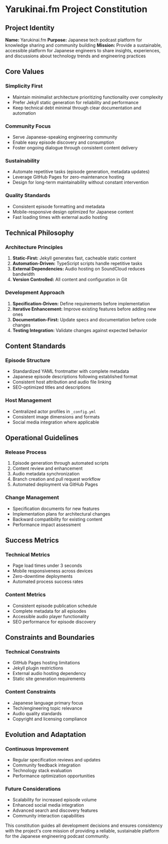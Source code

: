 # Yarukinai.fm Project Constitution

## Project Identity

**Name:** Yarukinai.fm
**Purpose:** Japanese tech podcast platform for knowledge sharing and community building
**Mission:** Provide a sustainable, accessible platform for Japanese engineers to share insights, experiences, and discussions about technology trends and engineering practices

## Core Values

### Simplicity First
- Maintain minimalist architecture prioritizing functionality over complexity
- Prefer Jekyll static generation for reliability and performance
- Keep technical debt minimal through clear documentation and automation

### Community Focus
- Serve Japanese-speaking engineering community
- Enable easy episode discovery and consumption
- Foster ongoing dialogue through consistent content delivery

### Sustainability
- Automate repetitive tasks (episode generation, metadata updates)
- Leverage GitHub Pages for zero-maintenance hosting
- Design for long-term maintainability without constant intervention

### Quality Standards
- Consistent episode formatting and metadata
- Mobile-responsive design optimized for Japanese content
- Fast loading times with external audio hosting

## Technical Philosophy

### Architecture Principles
1. **Static-First:** Jekyll generates fast, cacheable static content
2. **Automation-Driven:** TypeScript scripts handle repetitive tasks
3. **External Dependencies:** Audio hosting on SoundCloud reduces bandwidth
4. **Version Controlled:** All content and configuration in Git

### Development Approach
1. **Specification-Driven:** Define requirements before implementation
2. **Iterative Enhancement:** Improve existing features before adding new ones
3. **Documentation-First:** Update specs and documentation before code changes
4. **Testing Integration:** Validate changes against expected behavior

## Content Standards

### Episode Structure
- Standardized YAML frontmatter with complete metadata
- Japanese episode descriptions following established format
- Consistent host attribution and audio file linking
- SEO-optimized titles and descriptions

### Host Management
- Centralized actor profiles in `_config.yml`
- Consistent image dimensions and formats
- Social media integration where applicable

## Operational Guidelines

### Release Process
1. Episode generation through automated scripts
2. Content review and enhancement
3. Audio metadata synchronization
4. Branch creation and pull request workflow
5. Automated deployment via GitHub Pages

### Change Management
- Specification documents for new features
- Implementation plans for architectural changes
- Backward compatibility for existing content
- Performance impact assessment

## Success Metrics

### Technical Metrics
- Page load times under 3 seconds
- Mobile responsiveness across devices
- Zero-downtime deployments
- Automated process success rates

### Content Metrics
- Consistent episode publication schedule
- Complete metadata for all episodes
- Accessible audio player functionality
- SEO performance for episode discovery

## Constraints and Boundaries

### Technical Constraints
- GitHub Pages hosting limitations
- Jekyll plugin restrictions
- External audio hosting dependency
- Static site generation requirements

### Content Constraints
- Japanese language primary focus
- Tech/engineering topic relevance
- Audio quality standards
- Copyright and licensing compliance

## Evolution and Adaptation

### Continuous Improvement
- Regular specification reviews and updates
- Community feedback integration
- Technology stack evaluation
- Performance optimization opportunities

### Future Considerations
- Scalability for increased episode volume
- Enhanced social media integration
- Advanced search and discovery features
- Community interaction capabilities

This constitution guides all development decisions and ensures consistency with the project's core mission of providing a reliable, sustainable platform for the Japanese engineering podcast community.